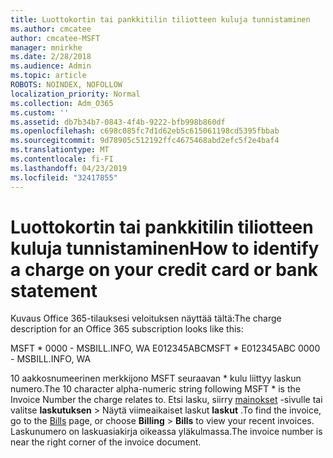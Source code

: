 ```yaml
---
title: Luottokortin tai pankkitilin tiliotteen kuluja tunnistaminen
ms.author: cmcatee
author: cmcatee-MSFT
manager: mnirkhe
ms.date: 2/28/2018
ms.audience: Admin
ms.topic: article
ROBOTS: NOINDEX, NOFOLLOW
localization_priority: Normal
ms.collection: Adm_O365
ms.custom: ''
ms.assetid: db7b34b7-0843-4f4b-9222-bfb998b860df
ms.openlocfilehash: c698c085fc7d1d62eb5c615061198cd5395fbbab
ms.sourcegitcommit: 9d78905c512192ffc4675468abd2efc5f2e4baf4
ms.translationtype: MT
ms.contentlocale: fi-FI
ms.lasthandoff: 04/23/2019
ms.locfileid: "32417855"
---
```

# <a name="how-to-identify-a-charge-on-your-credit-card-or-bank-statement"></a><span data-ttu-id="aa3d9-102">Luottokortin tai pankkitilin tiliotteen kuluja tunnistaminen</span><span class="sxs-lookup"><span data-stu-id="aa3d9-102">How to identify a charge on your credit card or bank statement</span></span>

<span data-ttu-id="aa3d9-103">Kuvaus Office 365-tilauksesi veloituksen näyttää tältä:</span><span class="sxs-lookup"><span data-stu-id="aa3d9-103">The charge description for an Office 365 subscription looks like this:</span></span>
  
<span data-ttu-id="aa3d9-104">MSFT \* 0000 - MSBILL.INFO, WA E012345ABC</span><span class="sxs-lookup"><span data-stu-id="aa3d9-104">MSFT \* E012345ABC 0000 - MSBILL.INFO, WA</span></span>
  
<span data-ttu-id="aa3d9-105">10 aakkosnumeerinen merkkijono MSFT seuraavan \* kulu liittyy laskun numero.</span><span class="sxs-lookup"><span data-stu-id="aa3d9-105">The 10 character alpha-numeric string following MSFT \* is the Invoice Number the charge relates to.</span></span> <span data-ttu-id="aa3d9-106">Etsi lasku, siirry [mainokset](https://go.microsoft.com/fwlink/p/?linkid=848039) -sivulle tai valitse **laskutuksen** \> Näytä viimeaikaiset laskut **laskut** .</span><span class="sxs-lookup"><span data-stu-id="aa3d9-106">To find the invoice, go to the [Bills](https://go.microsoft.com/fwlink/p/?linkid=848039) page, or choose **Billing** \> **Bills** to view your recent invoices.</span></span> <span data-ttu-id="aa3d9-107">Laskunumero on laskuasiakirja oikeassa yläkulmassa.</span><span class="sxs-lookup"><span data-stu-id="aa3d9-107">The invoice number is near the right corner of the invoice document.</span></span> 
  

